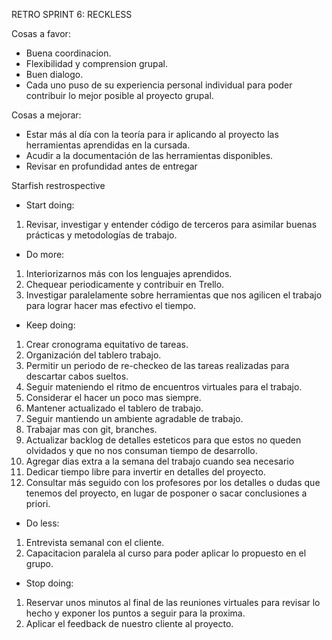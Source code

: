 RETRO SPRINT 6: RECKLESS

Cosas a favor:

* Buena coordinacion.
* Flexibilidad y comprension grupal.
* Buen dialogo.
* Cada uno puso de su experiencia personal individual para poder contribuir lo mejor posible al proyecto grupal.

Cosas a mejorar:
* Estar más al día con la teoría para ir aplicando al proyecto las herramientas aprendidas en la cursada.
* Acudir a la documentación de las herramientas disponibles.
* Revisar en profundidad antes de entregar


Starfish restrospective

* Start doing:
1) Revisar, investigar y entender código de terceros para asimilar buenas prácticas y metodologías de trabajo.


* Do more:
1) Interiorizarnos más con los lenguajes aprendidos.
2) Chequear periodicamente y contribuir en Trello.
3) Investigar paralelamente sobre herramientas que nos agilicen el trabajo para lograr hacer mas efectivo el tiempo.

* Keep doing:
1) Crear cronograma equitativo de tareas.
2) Organización del tablero trabajo.
3) Permitir un periodo de re-checkeo de las tareas realizadas para descartar cabos sueltos. 
4) Seguir mateniendo el ritmo de encuentros virtuales para el trabajo.
5) Considerar el hacer un poco mas siempre.
6) Mantener actualizado el tablero de trabajo.
7) Seguir mantiendo un ambiente agradable de trabajo.
8) Trabajar mas con git, branches.
9) Actualizar backlog de detalles esteticos para que estos no queden olvidados y que no nos consuman tiempo de desarrollo.
10) Agregar dias extra a la semana del trabajo cuando sea necesario
11) Dedicar tiempo libre para invertir en detalles del proyecto.
12) Consultar más seguido con los profesores por los detalles o dudas que tenemos del proyecto, en lugar de posponer o sacar conclusiones a priori.

* Do less:
1) Entrevista semanal con el cliente.
2) Capacitacion paralela al curso para poder aplicar lo propuesto en el grupo.

* Stop doing:
1) Reservar unos minutos al final de las reuniones virtuales para revisar lo hecho y exponer los puntos a seguir para la proxima.
2) Aplicar el feedback de nuestro cliente al proyecto.